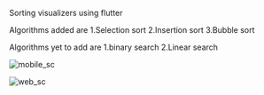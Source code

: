 Sorting visualizers using flutter 

Algorithms added are 
1.Selection sort
2.Insertion sort
3.Bubble sort


Algorithms yet to add are
1.binary search
2.Linear search


![mobile_sc](https://user-images.githubusercontent.com/58409263/183003714-f03276e8-18b8-45e9-91aa-f2e2822aeaea.jpg)

![web_sc](https://user-images.githubusercontent.com/58409263/183003597-ff83f9bb-bff7-4679-be56-082c078b50d3.jpg)
